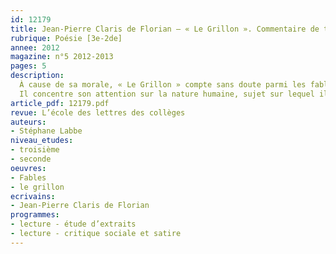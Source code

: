 ```yaml
---
id: 12179
title: Jean-Pierre Claris de Florian – « Le Grillon ». Commentaire de texte 
rubrique: Poésie [3e-2de]
annee: 2012
magazine: n°5 2012-2013
pages: 5
description: 
  À cause de sa morale, « Le Grillon » compte sans doute parmi les fables les plus connues de Florian. Longtemps considéré comme le seul fabuliste digne d’être l’héritier de La Fontaine, Jean Pierre Claris de Florian est resté une référence tout au long du XIXe siècle et jusque dans la première moitié du XXe.
  Il concentre son attention sur la nature humaine, sujet sur lequel il se montre assez pessimiste. « Le Grillon » illustre ce pessimisme tout en condamnant les artifices de la vie en société. L’art du récit que cultive Florian met en relief l’opposition entre les deux protagonistes (grillon misérable et brillant papillon) pour mieux stigmatiser le jeu social.
article_pdf: 12179.pdf
revue: L’école des lettres des collèges
auteurs:
- Stéphane Labbe
niveau_etudes:
- troisième
- seconde
oeuvres:
- Fables
- le grillon
ecrivains:
- Jean-Pierre Claris de Florian
programmes:
- lecture - étude d’extraits
- lecture - critique sociale et satire
---
```

